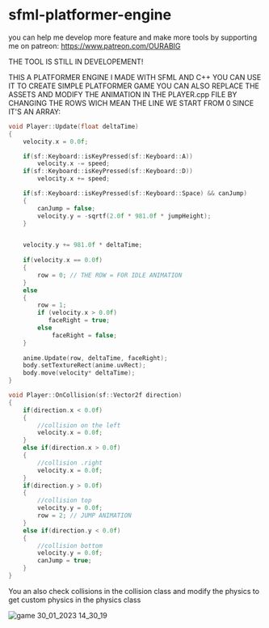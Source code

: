 # sfml-platformer-engine
you can help me develop more feature and make more tools by supporting me on patreon: https://www.patreon.com/OURABIG

THE TOOL IS STILL IN DEVELOPEMENT!

THIS A PLATFORMER ENGINE I MADE WITH SFML AND C++ YOU CAN USE IT TO CREATE SIMPLE PLATFORMER GAME YOU CAN ALSO REPLACE THE ASSETS AND MODIFY THE ANIMATION IN THE PLAYER.cpp FILE BY CHANGING THE ROWS WICH MEAN THE LINE WE START FROM 0 SINCE IT'S AN ARRAY: 
```c++
void Player::Update(float deltaTime)
{
    velocity.x = 0.0f;

    if(sf::Keyboard::isKeyPressed(sf::Keyboard::A))
        velocity.x -= speed;
    if(sf::Keyboard::isKeyPressed(sf::Keyboard::D))
        velocity.x += speed;

    if(sf::Keyboard::isKeyPressed(sf::Keyboard::Space) && canJump)
    {
        canJump = false;
        velocity.y = -sqrtf(2.0f * 981.0f * jumpHeight);
    }


    velocity.y += 981.0f * deltaTime;
    
    if(velocity.x == 0.0f)
    {
        row = 0; // THE ROW = FOR IDLE ANIMATION
    }
    else
    {
        row = 1;
        if (velocity.x > 0.0f)
           faceRight = true;
        else
            faceRight = false;
    }
    
    anime.Update(row, deltaTime, faceRight);
    body.setTextureRect(anime.uvRect);
    body.move(velocity* deltaTime);
}

void Player::OnCollision(sf::Vector2f direction)
{
    if(direction.x < 0.0f)
    {
        //collision on the left
        velocity.x = 0.0f;
    }
    else if(direction.x > 0.0f)
    {
        //collision .right
        velocity.x = 0.0f;
    }
    if(direction.y > 0.0f)
    {
        //collision top
        velocity.y = 0.0f;
        row = 2; // JUMP ANIMATION
    }
    else if(direction.y < 0.0f)
    {
        //collision bottom
        velocity.y = 0.0f;
        canJump = true;
    }
}
```

You an also check collisions in the collision class and modify the physics to get custom physics in the physics class

![game 30_01_2023 14_30_19](https://user-images.githubusercontent.com/94923157/216165137-9db0a503-6206-4b4b-9cda-b8b445e1192e.png)
